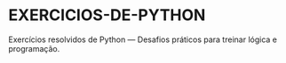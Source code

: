 # EXERCICIOS-DE-PYTHON
Exercícios resolvidos de Python — Desafios práticos para treinar lógica e programação.
